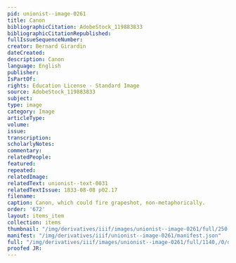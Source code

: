 ```yaml
---
pid: unionist--image-0261
title: Canon
bibliographicCitation: AdobeStock_119883833
bibliographicCitationRepublished: 
fullIssueSequenceNumber: 
creator: Bernard Girardin
dateCreated: 
description: Canon
language: English
publisher: 
IsPartOf: 
rights: Education License - Standard Image
source: AdobeStock_119883833
subject: 
type: image
category: Image
articleType: 
volume: 
issue: 
transcription: 
scholarlyNotes: 
commentary: 
relatedPeople: 
featured: 
repeated: 
relatedImage: 
relatedText: unionist--text-0031
relatedTextIssue: 1833-08-08 p02.17
filename: 
caption: Canon, which could fire grapeshot, non-metaphorically.
order: '672'
layout: items_item
collection: items
thumbnail: "/img/derivatives/iiif/images/unionist--image-0261/full/250,/0/default.jpg"
manifest: "/img/derivatives/iiif/unionist--image-0261/manifest.json"
full: "/img/derivatives/iiif/images/unionist--image-0261/full/1140,/0/default.jpg"
proofed JR: 
---
```

